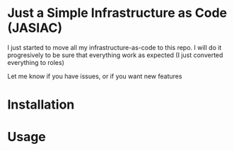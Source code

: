# Just a Simple Infrastructure as Code (JASIAC)

I just started to move all my infrastructure-as-code to this repo. I will do it progresively to be sure that everything work as expected (I just converted everything to roles)

Let me know if you have issues, or if you want new features

# Installation

# Usage
